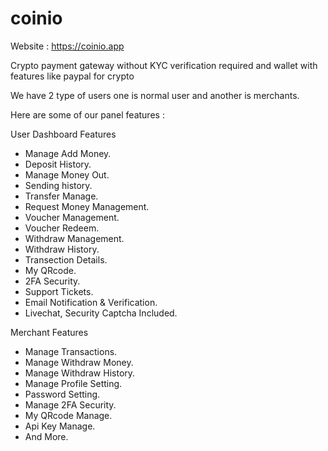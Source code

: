 # coinio

Website : https://coinio.app

Crypto payment gateway without KYC verification required and wallet with features like paypal for crypto

We have 2 type of users one is normal user and another is merchants. 

Here are some of our panel features :

User Dashboard Features
- Manage Add Money.
- Deposit History.
- Manage Money Out.
- Sending history.
- Transfer Manage.
- Request Money Management.
- Voucher Management.
- Voucher Redeem.
- Withdraw Management.
- Withdraw History.
- Transection Details.
- My QRcode.
- 2FA Security.
- Support Tickets.
- Email Notification & Verification.
- Livechat, Security Captcha Included.



Merchant Features
- Manage Transactions.
- Manage Withdraw Money.
- Manage Withdraw History.
- Manage Profile Setting.
- Password Setting.
- Manage 2FA Security.
- My QRcode Manage.
- Api Key Manage.
- And More.
